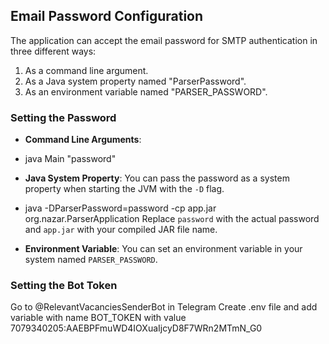 ## Email Password Configuration

The application can accept the email password for SMTP authentication in three different ways:

1. As a command line argument.
2. As a Java system property named "ParserPassword".
3. As an environment variable named "PARSER_PASSWORD".

### Setting the Password

- **Command Line Arguments**:
- java Main "password"

- **Java System Property**:
  You can pass the password as a system property when starting the JVM with the `-D` flag.
- java -DParserPassword=password -cp app.jar org.nazar.ParserApplication
  Replace `password` with the actual password and `app.jar` with your compiled JAR file name.

- **Environment Variable**:
  You can set an environment variable in your system named `PARSER_PASSWORD`.

### Setting the Bot Token
  Go to @RelevantVacanciesSenderBot in Telegram
  Create .env file and add variable with name BOT_TOKEN with value 7079340205:AAEBPFmuWD4IOXuaIjcyD8F7WRn2MTmN_G0


